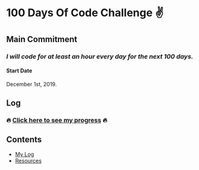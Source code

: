 # 100 Days Of Code Challenge ✌️

## Main Commitment
### *I will code for at least an hour every day for the next 100 days.*

#### Start Date
December 1st, 2019.

## Log

### 🔥 [Click here to see my progress](log.md) 🔥


## Contents
* [My Log](log.md)
* [Resources](resources.md)
